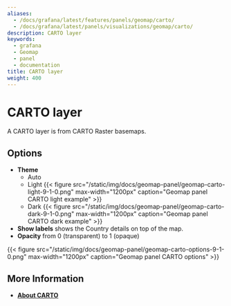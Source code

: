 ```yaml
---
aliases:
  - /docs/grafana/latest/features/panels/geomap/carto/
  - /docs/grafana/latest/panels/visualizations/geomap/carto/
description: CARTO layer
keywords:
  - grafana
  - Geomap
  - panel
  - documentation
title: CARTO layer
weight: 400
---
```


# CARTO layer

A CARTO layer is from CARTO Raster basemaps.

## Options

- **Theme**
  - Auto
  - Light
    {{< figure src="/static/img/docs/geomap-panel/geomap-carto-light-9-1-0.png" max-width="1200px" caption="Geomap panel CARTO light example" >}}
  - Dark
    {{< figure src="/static/img/docs/geomap-panel/geomap-carto-dark-9-1-0.png" max-width="1200px" caption="Geomap panel CARTO dark example" >}}
- **Show labels** shows the Country details on top of the map.
- **Opacity** from 0 (transparent) to 1 (opaque)

{{< figure src="/static/img/docs/geomap-panel/geomap-carto-options-9-1-0.png" max-width="1200px" caption="Geomap panel CARTO options" >}}

## More Information

- [**About CARTO**](https://carto.com/about-us/)
